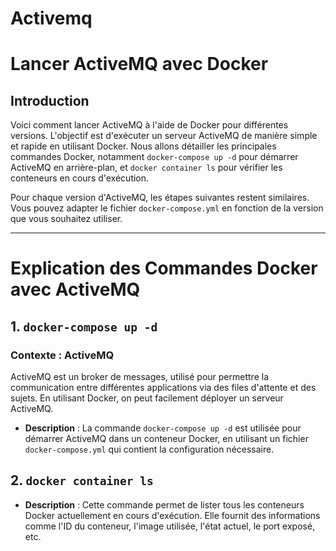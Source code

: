 # Activemq

# Lancer ActiveMQ avec Docker

## Introduction
Voici comment lancer ActiveMQ à l'aide de Docker pour différentes versions. L'objectif est d'exécuter un serveur ActiveMQ de manière simple et rapide en utilisant Docker. Nous allons détailler les principales commandes Docker, notamment `docker-compose up -d` pour démarrer ActiveMQ en arrière-plan, et `docker container ls` pour vérifier les conteneurs en cours d'exécution.

Pour chaque version d'ActiveMQ, les étapes suivantes restent similaires. Vous pouvez adapter le fichier `docker-compose.yml` en fonction de la version que vous souhaitez utiliser.

---

# Explication des Commandes Docker avec ActiveMQ

## 1. `docker-compose up -d`

### Contexte : ActiveMQ
ActiveMQ est un broker de messages, utilisé pour permettre la communication entre différentes applications via des files d'attente et des sujets. En utilisant Docker, on peut facilement déployer un serveur ActiveMQ.

- **Description** :
  La commande `docker-compose up -d` est utilisée pour démarrer ActiveMQ dans un conteneur Docker, en utilisant un fichier `docker-compose.yml` qui contient la configuration nécessaire.  


## 2. `docker container ls`

- **Description** :
  Cette commande permet de lister tous les conteneurs Docker actuellement en cours d'exécution. Elle fournit des informations comme l'ID du conteneur, l'image utilisée, l'état actuel, le port exposé, etc.
